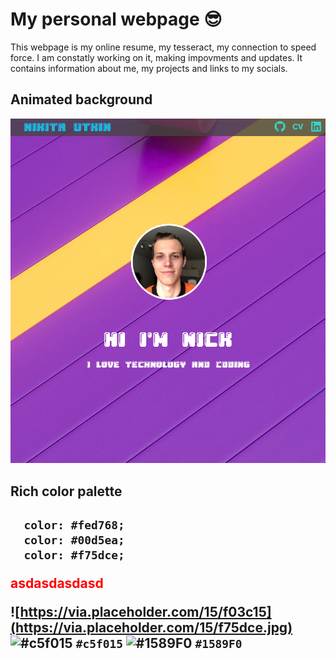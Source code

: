 # My personal webpage :sunglasses:
This webpage is my online resume, my tesseract, my connection to speed force.
I am constatly working on it, making impovments and updates.
It contains information about me, my projects and links to my socials.

<h2>Animated background</h2>

![sample of a webpage](./sample1.jpg)

<h2>Rich color palette<h2>
  
```
  color: #fed768;
  color: #00d5ea;
  color: #f75dce;
```
  <span style="color:red">asdasdasdasd</span>
  
![https://via.placeholder.com/15/f03c15](https://via.placeholder.com/15/f75dce.jpg)
![#c5f015](https://via.placeholder.com/15/c5f015/000000?text=+) `#c5f015`
![#1589F0](https://via.placeholder.com/15/1589F0/000000?text=+) `#1589F0`


